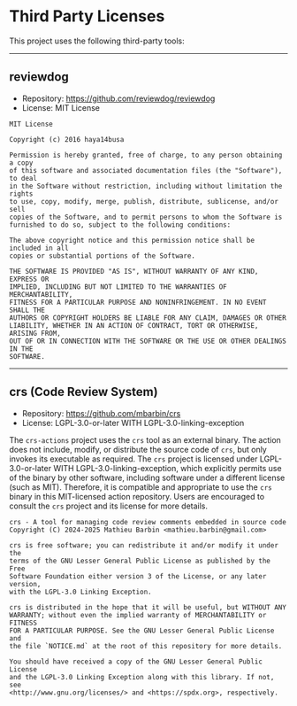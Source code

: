 # Third Party Licenses

This project uses the following third-party tools:

---

## reviewdog

- Repository: https://github.com/reviewdog/reviewdog
- License: MIT License

```text
MIT License

Copyright (c) 2016 haya14busa

Permission is hereby granted, free of charge, to any person obtaining a copy
of this software and associated documentation files (the "Software"), to deal
in the Software without restriction, including without limitation the rights
to use, copy, modify, merge, publish, distribute, sublicense, and/or sell
copies of the Software, and to permit persons to whom the Software is
furnished to do so, subject to the following conditions:

The above copyright notice and this permission notice shall be included in all
copies or substantial portions of the Software.

THE SOFTWARE IS PROVIDED "AS IS", WITHOUT WARRANTY OF ANY KIND, EXPRESS OR
IMPLIED, INCLUDING BUT NOT LIMITED TO THE WARRANTIES OF MERCHANTABILITY,
FITNESS FOR A PARTICULAR PURPOSE AND NONINFRINGEMENT. IN NO EVENT SHALL THE
AUTHORS OR COPYRIGHT HOLDERS BE LIABLE FOR ANY CLAIM, DAMAGES OR OTHER
LIABILITY, WHETHER IN AN ACTION OF CONTRACT, TORT OR OTHERWISE, ARISING FROM,
OUT OF OR IN CONNECTION WITH THE SOFTWARE OR THE USE OR OTHER DEALINGS IN THE
SOFTWARE.
```

---

## crs (Code Review System)

- Repository: https://github.com/mbarbin/crs
- License: LGPL-3.0-or-later WITH LGPL-3.0-linking-exception

The `crs-actions` project uses the `crs` tool as an external binary. The action does not include, modify, or distribute the source code of `crs`, but only invokes its executable as required. The `crs` project is licensed under LGPL-3.0-or-later WITH LGPL-3.0-linking-exception, which explicitly permits use of the binary by other software, including software under a different license (such as MIT). Therefore, it is compatible and appropriate to use the `crs` binary in this MIT-licensed action repository. Users are encouraged to consult the `crs` project and its license for more details.

```text
crs - A tool for managing code review comments embedded in source code
Copyright (C) 2024-2025 Mathieu Barbin <mathieu.barbin@gmail.com>

crs is free software; you can redistribute it and/or modify it under the
terms of the GNU Lesser General Public License as published by the Free
Software Foundation either version 3 of the License, or any later version,
with the LGPL-3.0 Linking Exception.

crs is distributed in the hope that it will be useful, but WITHOUT ANY
WARRANTY; without even the implied warranty of MERCHANTABILITY or FITNESS
FOR A PARTICULAR PURPOSE. See the GNU Lesser General Public License and
the file `NOTICE.md` at the root of this repository for more details.

You should have received a copy of the GNU Lesser General Public License
and the LGPL-3.0 Linking Exception along with this library. If not, see
<http://www.gnu.org/licenses/> and <https://spdx.org>, respectively.
```
